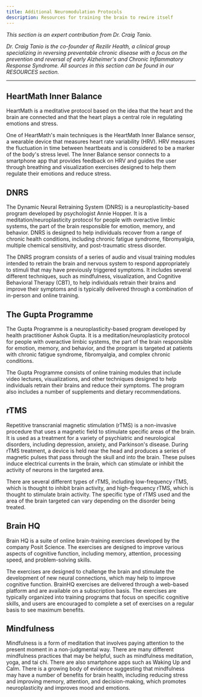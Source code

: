 ```yaml
---
title: Additional Neuromodulation Protocols
description: Resources for training the brain to rewire itself
---
```


<em>This section is an expert contribution from Dr. Craig Tanio.</em>

<em>Dr. Craig Tanio is the co-founder of Rezilir Health, a clinical group specializing in reversing preventable chronic disease with a focus on the prevention and reversal of early Alzheimer's and Chronic Inflammatory Response Syndrome. All sources in this section can be found in our RESOURCES section.</em>

---

## HeartMath Inner Balance 
HeartMath is a meditative protocol based on the idea that the heart and the brain are connected and that the heart plays a central role in regulating emotions and stress. 

One of HeartMath's main techniques is the HeartMath Inner Balance sensor, a wearable device that measures heart rate variability (HRV). HRV measures the fluctuation in time between heartbeats and is considered to be a marker of the body's stress level. The Inner Balance sensor connects to a smartphone app that provides feedback on HRV and guides the user through breathing and visualization exercises designed to help them regulate their emotions and reduce stress. 

## DNRS 
The Dynamic Neural Retraining System (DNRS) is a neuroplasticity-based program developed by psychologist Annie Hopper. It is a meditation/neuroplasticity protocol for people with overactive limbic systems, the part of the brain responsible for emotion, memory, and behavior. DNRS is designed to help individuals recover from a range of chronic health conditions, including chronic fatigue syndrome, fibromyalgia, multiple chemical sensitivity, and post-traumatic stress disorder. 

The DNRS program consists of a series of audio and visual training modules intended to retrain the brain and nervous system to respond appropriately to stimuli that may have previously triggered symptoms. It includes several different techniques, such as mindfulness, visualization, and Cognitive Behavioral Therapy (CBT), to help individuals retrain their brains and improve their symptoms and is typically delivered through a combination of in-person and online training.

## The Gupta Programme 
The Gupta Programme is a neuroplasticity-based program developed by health practitioner Ashok Gupta. It is a meditation/neuroplasticity protocol for people with overactive limbic systems, the part of the brain responsible for emotion, memory, and behavior, and the program is targeted at patients with chronic fatigue syndrome, fibromyalgia, and complex chronic conditions. 

The Gupta Programme consists of online training modules that include video lectures, visualizations, and other techniques designed to help individuals retrain their brains and reduce their symptoms. The program also includes a number of supplements and dietary recommendations. 

## rTMS 
Repetitive transcranial magnetic stimulation (rTMS) is a non-invasive procedure that uses a magnetic field to stimulate specific areas of the brain. It is used as a treatment for a variety of psychiatric and neurological disorders, including depression, anxiety, and Parkinson's disease. During rTMS treatment, a device is held near the head and produces a series of magnetic pulses that pass through the skull and into the brain. These pulses induce electrical currents in the brain, which can stimulate or inhibit the activity of neurons in the targeted area. 

There are several different types of rTMS, including low-frequency rTMS, which is thought to inhibit brain activity, and high-frequency rTMS, which is thought to stimulate brain activity. The specific type of rTMS used and the area of the brain targeted can vary depending on the disorder being treated. 

## Brain HQ 
Brain HQ is a suite of online brain-training exercises developed by the company Posit Science. The exercises are designed to improve various aspects of cognitive function, including memory, attention, processing speed, and problem-solving skills. 

The exercises are designed to challenge the brain and stimulate the development of new neural connections, which may help to improve cognitive function. BrainHQ exercises are delivered through a web-based platform and are available on a subscription basis. The exercises are typically organized into training programs that focus on specific cognitive skills, and users are encouraged to complete a set of exercises on a regular basis to see maximum benefits. 

## Mindfulness 
Mindfulness is a form of meditation that involves paying attention to the present moment in a non-judgmental way. There are many different mindfulness practices that may be helpful, such as mindfulness meditation, yoga, and tai chi. There are also smartphone apps such as Waking Up and Calm. There is a growing body of evidence suggesting that mindfulness may have a number of benefits for brain health, including reducing stress and improving memory, attention, and decision-making, which promotes neuroplasticity and improves mood and emotions.

